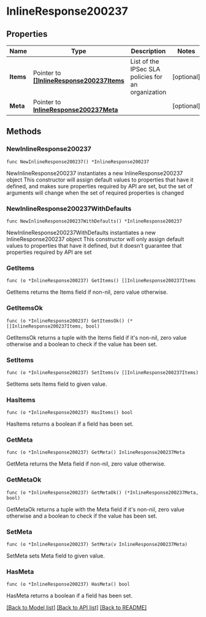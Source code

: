 # InlineResponse200237

## Properties

Name | Type | Description | Notes
------------ | ------------- | ------------- | -------------
**Items** | Pointer to [**[]InlineResponse200237Items**](InlineResponse200237Items.md) | List of the IPSec SLA policies for an organization | [optional] 
**Meta** | Pointer to [**InlineResponse200237Meta**](InlineResponse200237Meta.md) |  | [optional] 

## Methods

### NewInlineResponse200237

`func NewInlineResponse200237() *InlineResponse200237`

NewInlineResponse200237 instantiates a new InlineResponse200237 object
This constructor will assign default values to properties that have it defined,
and makes sure properties required by API are set, but the set of arguments
will change when the set of required properties is changed

### NewInlineResponse200237WithDefaults

`func NewInlineResponse200237WithDefaults() *InlineResponse200237`

NewInlineResponse200237WithDefaults instantiates a new InlineResponse200237 object
This constructor will only assign default values to properties that have it defined,
but it doesn't guarantee that properties required by API are set

### GetItems

`func (o *InlineResponse200237) GetItems() []InlineResponse200237Items`

GetItems returns the Items field if non-nil, zero value otherwise.

### GetItemsOk

`func (o *InlineResponse200237) GetItemsOk() (*[]InlineResponse200237Items, bool)`

GetItemsOk returns a tuple with the Items field if it's non-nil, zero value otherwise
and a boolean to check if the value has been set.

### SetItems

`func (o *InlineResponse200237) SetItems(v []InlineResponse200237Items)`

SetItems sets Items field to given value.

### HasItems

`func (o *InlineResponse200237) HasItems() bool`

HasItems returns a boolean if a field has been set.

### GetMeta

`func (o *InlineResponse200237) GetMeta() InlineResponse200237Meta`

GetMeta returns the Meta field if non-nil, zero value otherwise.

### GetMetaOk

`func (o *InlineResponse200237) GetMetaOk() (*InlineResponse200237Meta, bool)`

GetMetaOk returns a tuple with the Meta field if it's non-nil, zero value otherwise
and a boolean to check if the value has been set.

### SetMeta

`func (o *InlineResponse200237) SetMeta(v InlineResponse200237Meta)`

SetMeta sets Meta field to given value.

### HasMeta

`func (o *InlineResponse200237) HasMeta() bool`

HasMeta returns a boolean if a field has been set.


[[Back to Model list]](../README.md#documentation-for-models) [[Back to API list]](../README.md#documentation-for-api-endpoints) [[Back to README]](../README.md)



